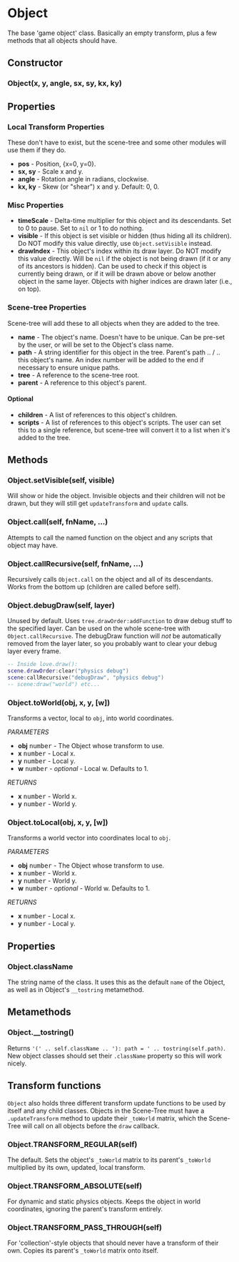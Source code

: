 Object
======

The base 'game object' class. Basically an empty transform, plus a few methods that all objects should have.

Constructor
-----------

### Object(x, y, angle, sx, sy, kx, ky)

Properties
----------

### Local Transform Properties
These don't have to exist, but the scene-tree and some other modules will use them if they do.
* **pos** - Position, {x=0, y=0}.
* **sx, sy** - Scale x and y.
* **angle** - Rotation angle in radians, clockwise.
* **kx, ky** - Skew (or "shear") x and y. Default: 0, 0.

### Misc Properties
* **timeScale** - Delta-time multiplier for this object and its descendants. Set to 0 to pause. Set to `nil` or 1 to do nothing.
* **visible** - If this object is set visible or hidden (thus hiding all its children). Do NOT modify this value directly, use `Object.setVisible` instead.
* **drawIndex** - This object's index within its draw layer. Do NOT modify this value directly. Will be `nil` if the object is not being drawn (if it or any of its ancestors is hidden). Can be used to check if this object is currently being drawn, or if it will be drawn above or below another object in the same layer. Objects with higher indices are drawn later (i.e., on top).

### Scene-tree Properties
Scene-tree will add these to all objects when they are added to the tree.
* **name** - The object's name. Doesn't have to be unique. Can be pre-set by the user, or will be set to the Object's class name.
* **path** - A string identifier for this object in the tree. Parent's path .. / .. this object's name. An index number will be added to the end if necessary to ensure unique paths.
* **tree** - A reference to the scene-tree root.
* **parent** - A reference to this object's parent.

#### Optional
 * **children** - A list of references to this object's children.
 * **scripts** - A list of references to this object's scripts. The user can set this to a single reference, but scene-tree will convert it to a list when it's added to the tree.

Methods
-------

### Object.setVisible(self, visible)
Will show or hide the object. Invisible objects and their children will not be drawn, but they will still get `updateTransform` and `update` calls.

### Object.call(self, fnName, ...)
Attempts to call the named function on the object and any scripts that object may have.

### Object.callRecursive(self, fnName, ...)
Recursively calls `Object.call` on the object and all of its descendants. Works from the bottom up (children are called before self).

### Object.debugDraw(self, layer)
Unused by default. Uses `tree.drawOrder:addFunction` to draw debug stuff to the specified layer. Can be used on the whole scene-tree with `Object.callRecursive`. The debugDraw function will _not_ be automatically removed from the layer later, so you probably want to clear your debug layer every frame.
```lua
-- Inside love.draw():
scene.drawOrder:clear("physics debug")
scene:callRecursive("debugDraw", "physics debug")
-- scene:draw("world") etc...
```

### Object.toWorld(obj, x, y, [w])
Transforms a vector, local to `obj`, into world coordinates.

_PARAMETERS_
* __obj__ <kbd>number</kbd> - The Object whose transform to use.
* __x__ <kbd>number</kbd> - Local x.
* __y__ <kbd>number</kbd> - Local y.
* __w__ <kbd>number</kbd> - _optional_ - Local w. Defaults to 1.

_RETURNS_
* __x__ <kbd>number</kbd> - World x.
* __y__ <kbd>number</kbd> - World y.

### Object.toLocal(obj, x, y, [w])
Transforms a world vector into coordinates local to `obj`.

_PARAMETERS_
* __obj__ <kbd>number</kbd> - The Object whose transform to use.
* __x__ <kbd>number</kbd> - World x.
* __y__ <kbd>number</kbd> - World y.
* __w__ <kbd>number</kbd> - _optional_ - World w. Defaults to 1.

_RETURNS_
* __x__ <kbd>number</kbd> - Local x.
* __y__ <kbd>number</kbd> - Local y.

Properties
----------

### Object.className
The string name of the class. It uses this as the default `name` of the Object, as well as in Object's `__tostring` metamethod.

Metamethods
-----------

### Object.__tostring()
Returns `'(' .. self.className .. '): path = ' .. tostring(self.path)`. New object classes should set their `.className` property so this will work nicely.

Transform functions
-------------------
`Object` also holds three different transform update functions to be used by itself and any child classes. Objects in the Scene-Tree must have a `.updateTransform` method to update their `_toWorld` matrix, which the Scene-Tree will call on all objects before the `draw` callback.

### Object.TRANSFORM_REGULAR(self)
The default. Sets the object's `_toWorld` matrix to its parent's `_toWorld` multiplied by its own, updated, local transform.

### Object.TRANSFORM_ABSOLUTE(self)
For dynamic and static physics objects. Keeps the object in world coordinates, ignoring the parent's transform entirely.

### Object.TRANSFORM_PASS_THROUGH(self)
For 'collection'-style objects that should never have a transform of their own. Copies its parent's `_toWorld` matrix onto itself.
